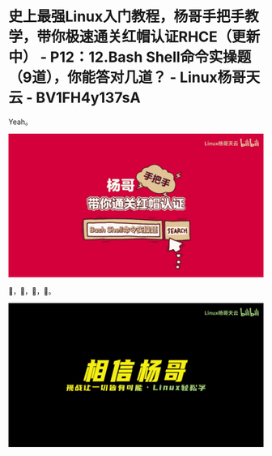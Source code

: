 # 史上最强Linux入门教程，杨哥手把手教学，带你极速通关红帽认证RHCE（更新中） - P12：12.Bash Shell命令实操题（9道），你能答对几道？ - Linux杨哥天云 - BV1FH4y137sA

Yeah。

![](img/0fef9f5b740a3b76f8363290c1369f19_1.png)

🎼，🎼，🎼，🎼。

![](img/0fef9f5b740a3b76f8363290c1369f19_3.png)